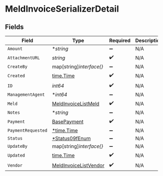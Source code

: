 # MeldInvoiceSerializerDetail


## Fields

| Field                                                                 | Type                                                                  | Required                                                              | Description                                                           |
| --------------------------------------------------------------------- | --------------------------------------------------------------------- | --------------------------------------------------------------------- | --------------------------------------------------------------------- |
| `Amount`                                                              | **string*                                                             | :heavy_minus_sign:                                                    | N/A                                                                   |
| `AttachmentURL`                                                       | *string*                                                              | :heavy_check_mark:                                                    | N/A                                                                   |
| `CreateBy`                                                            | map[string]*interface{}*                                              | :heavy_minus_sign:                                                    | N/A                                                                   |
| `Created`                                                             | [time.Time](https://pkg.go.dev/time#Time)                             | :heavy_check_mark:                                                    | N/A                                                                   |
| `ID`                                                                  | *int64*                                                               | :heavy_check_mark:                                                    | N/A                                                                   |
| `ManagementAgent`                                                     | **int64*                                                              | :heavy_minus_sign:                                                    | N/A                                                                   |
| `Meld`                                                                | [MeldInvoiceListMeld](../../models/shared/meldinvoicelistmeld.md)     | :heavy_check_mark:                                                    | N/A                                                                   |
| `Notes`                                                               | **string*                                                             | :heavy_minus_sign:                                                    | N/A                                                                   |
| `Payment`                                                             | [BasePayment](../../models/shared/basepayment.md)                     | :heavy_check_mark:                                                    | N/A                                                                   |
| `PaymentRequested`                                                    | [*time.Time](https://pkg.go.dev/time#Time)                            | :heavy_minus_sign:                                                    | N/A                                                                   |
| `Status`                                                              | [*Status09fEnum](../../models/shared/status09fenum.md)                | :heavy_minus_sign:                                                    | N/A                                                                   |
| `UpdateBy`                                                            | map[string]*interface{}*                                              | :heavy_minus_sign:                                                    | N/A                                                                   |
| `Updated`                                                             | [time.Time](https://pkg.go.dev/time#Time)                             | :heavy_check_mark:                                                    | N/A                                                                   |
| `Vendor`                                                              | [MeldInvoiceListVendor](../../models/shared/meldinvoicelistvendor.md) | :heavy_check_mark:                                                    | N/A                                                                   |